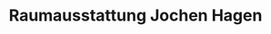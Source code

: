---
title: "Raumausstattung Jochen Hagen"
url: /friesoythe/raumausstattung-jochen-hagen/
shop: Raumausstattung
---